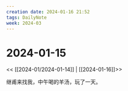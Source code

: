 ```yaml
---
creation date: 2024-01-16 21:52
tags: DailyNote
week: 2024-03
---
```


# 2024-01-15

<< [[2024-01/2024-01-14]] | [[2024-01-16]]>>

继甫来找我，中午喝的羊汤，玩了一天。